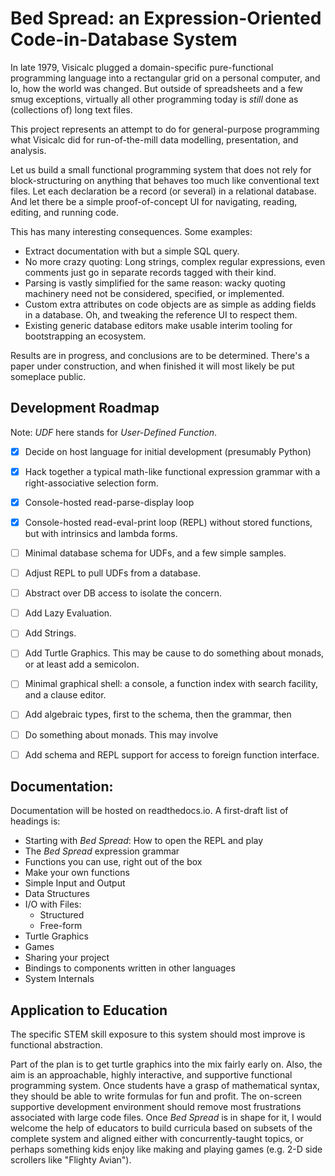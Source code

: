 # Bed Spread: an Expression-Oriented Code-in-Database System

In late 1979, Visicalc plugged a domain-specific pure-functional programming language into a
rectangular grid on a personal computer, and lo, how the world was changed.
But outside of spreadsheets and a few smug exceptions,
virtually all other programming today is *still* done as (collections of)
long text files.

This project represents an attempt to do for general-purpose programming
what Visicalc did for run-of-the-mill data modelling, presentation, and analysis.

Let us build a small functional programming system that does not rely for block-structuring
on anything that behaves too much like conventional text files.
Let each declaration be a record (or several) in a relational database.
And let there be a simple proof-of-concept UI for navigating, reading, editing, and running code.

This has many interesting consequences. Some examples:

* Extract documentation with but a simple SQL query.
* No more crazy quoting: Long strings, complex regular expressions, even comments just go in separate records tagged with their kind.
* Parsing is vastly simplified for the same reason: wacky quoting machinery need not be considered, specified, or implemented.
* Custom extra attributes on code objects are as simple as adding fields in a database. Oh, and tweaking the reference UI to respect them.
* Existing generic database editors make usable interim tooling for bootstrapping an ecosystem.

Results are in progress, and conclusions are to be determined.
There's a paper under construction, and when finished it will most likely be put someplace public.

## Development Roadmap

Note: *UDF* here stands for *User-Defined Function*.

* [x] Decide on host language for initial development (presumably Python)
* [x] Hack together a typical math-like functional expression grammar with a right-associative selection form.
* [x] Console-hosted read-parse-display loop
* [x] Console-hosted read-eval-print loop (REPL) without stored functions, but with intrinsics and lambda forms.
* [ ] Minimal database schema for UDFs, and a few simple samples.
* [ ] Adjust REPL to pull UDFs from a database.
* [ ] Abstract over DB access to isolate the concern.
* [ ] Add Lazy Evaluation.
* [ ] Add Strings.
* [ ] Add Turtle Graphics. This may be cause to do something about monads, or at least add a semicolon.
* [ ] Minimal graphical shell: a console, a function index with search facility, and a clause editor.
* [ ] Add algebraic types, first to the schema, then the grammar, then
* [ ] Do something about monads. This may involve
* [ ] Add schema and REPL support for access to foreign function interface.


## Documentation:

Documentation will be hosted on readthedocs.io. A first-draft list of headings is:

* Starting with *Bed Spread*: How to open the REPL and play
* The *Bed Spread* expression grammar
* Functions you can use, right out of the box
* Make your own functions
* Simple Input and Output
* Data Structures
* I/O with Files:
  * Structured
  * Free-form
* Turtle Graphics
* Games
* Sharing your project
* Bindings to components written in other languages
* System Internals

## Application to Education

The specific STEM skill exposure to this system should most improve is functional abstraction. 

Part of the plan is to get turtle graphics into the mix fairly early on.
Also, the aim is an approachable, highly interactive, and supportive functional programming system.
Once students have a grasp of mathematical syntax, they should be able to write formulas for fun and profit.
The on-screen supportive development environment should remove most frustrations associated with large code files.
Once *Bed Spread* is in shape for it, I would welcome the help of educators to build curricula based on
subsets of the complete system and aligned either with concurrently-taught topics,
or perhaps something kids enjoy like making and playing games (e.g. 2-D side scrollers like "Flighty Avian").

